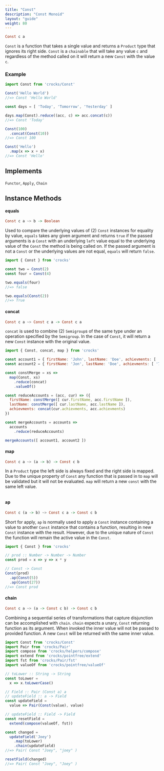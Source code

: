 ```yaml
---
title: "Const"
description: "Const Monoid"
layout: "guide"
weight: 80
---
```


```haskell
Const c a
```
`Const` is a function that takes a single value and returns a `Product` type
that ignores its right side. 
`Const` is a `chainable` that will take any value `c` and regardless of the 
method called on it will return a new `Const` with the value `c`.

### Example
```javascript
import Const from 'crocks/Const'

Const('Hello World')
//=> Const 'Hello World'

const days = [ 'Today', 'Tomorrow', 'Yesterday' ]

days.map(Const).reduce((acc, c) => acc.concat(c))
//=> Const 'Today'

Const(100)
  .concat(Const(10))
//=> Const 100

Const('Hello')
  .map(x => x + x)
//=> Const 'Hello'
```
<article id="topic-implements">

## Implements
`Functor`, `Apply`, `Chain`

</article>

<article id="topic-instance">

## Instance Methods

#### equals

```haskell
Const c a ~> b -> Boolean
```

Used to compare the underlying values of (2) `Const` instances for equality by
value, `equals` takes any given argument and returns `true` if the passed
arguments is a `Const` with an underlying `left` value equal to the underlying value
of the `Const` the method is being called on. If the passed argument is not
a `Const` or the underlying values are not equal, `equals` will return `false`.

```javascript
import { Const } from 'crocks'

const two = Const(2)
const four = Const(4)

two.equals(four)
//=> false

two.equals(Const(2))
//=> True
```

#### concat

```haskell
Const c a ~> Const c a -> Const c a
```

`concat` is used to combine (2) `Semigroup`s of the same type under an operation
specified by the `Semigroup`. In the case of `Const`, it will return a new
`Const` instance with the original value.

```javascript
import { Const, concat, map } from 'crocks'

const account1 = { firstName: 'John', lastName: 'Doe', achievments: [ '112', '232', '154' ] }
const account2 = { firstName: 'Jon', lastName: 'Doe', achievments: [ '767', '989' ] }

const constMerge = xs =>
  map(Const, xs)
    .reduce(concat)
    .valueOf()

const reduceAccounts = (acc, cur) => ({
  firstName: constMerge([ cur.firstName, acc.firstName ]),
  lastName: constMerge([ cur.lastName, acc.lastName ]),
  achievments: concat(cur.achievments, acc.achievments)
})

const mergeAccounts = accounts =>
  accounts
    .reduce(reduceAccounts)

mergeAccounts([ account1, account2 ])
```

#### map

```haskell
Const c a ~> (a -> b) -> Const c b
```

In a `Product` type the left side is always fixed and the right side is mapped.
Due to the unique property of `Const` any function that is passed in to `map`
will be validated but it will not be evaluated. `map` will return a new `const`
with the same left value.

```javascript

```

#### ap

```haskell
Const c (a -> b) ~> Const c a -> Const c b
```

Short for apply, `ap` is normally used to apply a `Const` instance containing a 
value to another `Const` instance that contains a function, resulting in new 
`Const` instance with the result. However, due to the unique nature of `Const`
the function will remain the active value in the `Const`.

```javascript
import { Const } from 'crocks'

// prod :: Number -> Number -> Number
const prod = x => y => x * y

// Const -> Const
Const(prod)
  .ap(Const(5))
  .ap(Const(27))
//=> Const prod
```

#### chain

```haskell
Const c a ~> (a -> Const c b) -> Const c b
```

Combining a sequential series of transformations that capture disjunction can 
be accomplished with `chain`. `chain` expects a unary, `Const` returning 
function as its argument. When invoked the inner value will not be passed to 
provided function. A new `Const` will be returned with the same inner value.

```javascript
import Const from 'crocks/Const'
import Pair from 'crocks/Pair'
import compose from 'crocks/helpers/compose'
import extend from 'crocks/pointfree/extend'
import fst from 'crocks/Pair/fst'
import valueOf from 'crocks/pointfree/valueOf'

// toLower :: String -> String
const toLower =
  x => x.toLowerCase()

// Field :: Pair (Const a) a
// updateField :: a -> Field
const updateField =
  value => Pair(Const(value), value)

// updateField :: Field -> Field
const resetField =
  extend(compose(valueOf, fst))

const changed =
  updateField('Joey')
    .map(toLower)
    .chain(updateField)
//=> Pair( Const "Joey", "joey" )

resetField(changed)
//=> Pair( Const "Joey", "Joey" )
```
</article>
